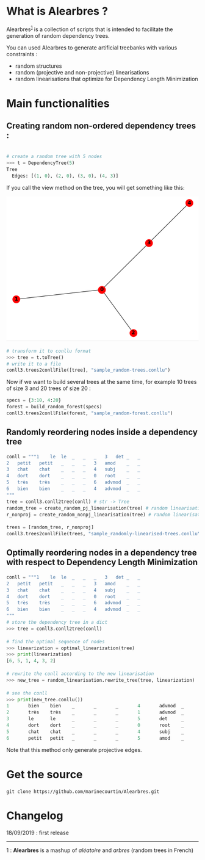 # What is Alearbres ?

Alearbres<sup>[1](#myfootnote1)</sup> is a collection of scripts that is intended to facilitate the generation of random dependency trees.

You can used Alearbres to generate artificial treebanks with various constraints :
+ random structures
+ random (projective and non-projective) linearisations
+ random linearisations that optimize for Dependency Length Minimization


# Main functionalities



## Creating random non-ordered dependency trees :

```python

# create a random tree with 5 nodes
>>> t = DependencyTree(5)
Tree
  Edges: [(1, 0), (2, 0), (3, 0), (4, 3)]
```

If you call the view method on the tree, you will get something like this:

![img](./docs/_static/rand-trees.png)

```python
# transform it to conllu format
>>> tree = t.toTree()
# write it to a file
conll3.trees2conllFile([tree], "sample_random-trees.conllu")
```

Now if we want to build several trees at the same time, for example 10 trees of size 3 and 20 trees of size 20 :

```python
specs = {3:10, 4:20}
forest = build_random_forest(specs)
conll3.trees2conllFile(forest, "sample_random-forest.conllu")
```

## Randomly reordering nodes inside a dependency tree

```python
conll = """1	le	le	_	_	_	3	det	_	_
2	petit	petit	_	_	_	3	amod	_	_
3	chat	chat	_	_	_	4	subj	_	_
4	dort	dort	_	_	_	0	root	_	_
5	très	très	_	_	_	6	advmod	_	_
6	bien	bien	_	_	_	4	advmod	_	_
"""
tree = conll3.conll2tree(conll) # str -> Tree
random_tree = create_random_pj_linearisation(tree) # random linearisation + projective
r_nonproj = create_random_nonpj_linearisation(tree) # random linearisation

trees = [random_tree, r_nonproj]
conll3.trees2conllFile(trees, "sample_randomly-linearised-trees.conllu") # writes the conll to a file
```


## Optimally reordering nodes in a dependency tree with respect to Dependency Length Minimization


```python
conll = """1	le	le	_	_	_	3	det	_	_
2	petit	petit	_	_	_	3	amod	_	_
3	chat	chat	_	_	_	4	subj	_	_
4	dort	dort	_	_	_	0	root	_	_
5	très	très	_	_	_	6	advmod	_	_
6	bien	bien	_	_	_	4	advmod	_	_
"""
# store the dependency tree in a dict
>>> tree = conll3.conll2tree(conll)

# find the optimal sequence of nodes
>>> linearization = optimal_linearization(tree)
>>> print(linearization)
[6, 5, 1, 4, 3, 2]

# rewrite the conll according to the new linearisation
>>> new_tree = random_linearisation.rewrite_tree(tree, linearization)
	
# see the conll
>>> print(new_tree.conllu())
1       bien    bien    _       _       _       4       advmod  _       _
2       très    très    _       _       _       1       advmod  _       _
3       le      le      _       _       _       5       det     _       _
4       dort    dort    _       _       _       0       root    _       _
5       chat    chat    _       _       _       4       subj    _       _
6       petit   petit   _       _       _       5       amod    _       _
```

Note that this method only generate projective edges.

# Get the source


```
git clone https://github.com/marinecourtin/Alearbres.git
```

# Changelog

18/09/2019 : first release



_______________

<a name="myfootnote1">1</a> : **Alearbres** is a mashup of *aléatoire* and *arbres* (random trees in French)